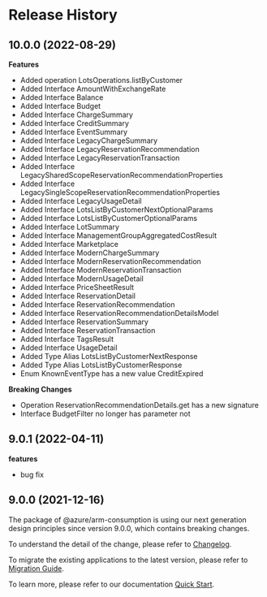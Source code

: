 # Release History
    
## 10.0.0 (2022-08-29)
    
**Features**

  - Added operation LotsOperations.listByCustomer
  - Added Interface AmountWithExchangeRate
  - Added Interface Balance
  - Added Interface Budget
  - Added Interface ChargeSummary
  - Added Interface CreditSummary
  - Added Interface EventSummary
  - Added Interface LegacyChargeSummary
  - Added Interface LegacyReservationRecommendation
  - Added Interface LegacyReservationTransaction
  - Added Interface LegacySharedScopeReservationRecommendationProperties
  - Added Interface LegacySingleScopeReservationRecommendationProperties
  - Added Interface LegacyUsageDetail
  - Added Interface LotsListByCustomerNextOptionalParams
  - Added Interface LotsListByCustomerOptionalParams
  - Added Interface LotSummary
  - Added Interface ManagementGroupAggregatedCostResult
  - Added Interface Marketplace
  - Added Interface ModernChargeSummary
  - Added Interface ModernReservationRecommendation
  - Added Interface ModernReservationTransaction
  - Added Interface ModernUsageDetail
  - Added Interface PriceSheetResult
  - Added Interface ReservationDetail
  - Added Interface ReservationRecommendation
  - Added Interface ReservationRecommendationDetailsModel
  - Added Interface ReservationSummary
  - Added Interface ReservationTransaction
  - Added Interface TagsResult
  - Added Interface UsageDetail
  - Added Type Alias LotsListByCustomerNextResponse
  - Added Type Alias LotsListByCustomerResponse
  - Enum KnownEventType has a new value CreditExpired

**Breaking Changes**

  - Operation ReservationRecommendationDetails.get has a new signature
  - Interface BudgetFilter no longer has parameter not
    
## 9.0.1 (2022-04-11)

**features**

  - bug fix

## 9.0.0 (2021-12-16)

The package of @azure/arm-consumption is using our next generation design principles since version 9.0.0, which contains breaking changes.

To understand the detail of the change, please refer to [Changelog](https://aka.ms/js-track2-changelog).

To migrate the existing applications to the latest version, please refer to [Migration Guide](https://aka.ms/js-track2-migration-guide).

To learn more, please refer to our documentation [Quick Start](https://aka.ms/js-track2-quickstart).
